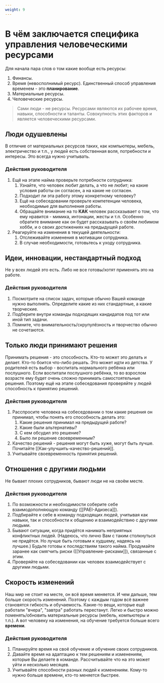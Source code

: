 ```yaml
---
weight: 9
---
```

# В чём заключается специфика управления человеческими ресурсами
Для начала пара слов о том какие вообще есть ресурсы:

1. Финансы.
2. Время (невосполнимый ресурс). Единственный способ управления временем - это **планирование**.
3. Материальные ресурсы.
4. Человеческие ресурсы.

> Сами люди - не ресурсы. Ресурсами являются их рабочее время, навыки, способности и таланты. Совокупность этих факторов и является человеческими ресурсами.

## Люди одушевлены
В отличие от материальных ресурсов таких, как компьютеры, мебель, электричество и т.п., у людей есть собственная воля, потребности и интересы. Это всегда нужно учитывать.

### Действия руководителя
1. Ещё на этапе найма проверьте потребности сотрудника:
    1. Узнайте, что человек любит делать, а что не любит; на какие условия работы он согласен, а на какие не согласен.
    2. Подходит ли эта работу этому конкретному человеку?
    3. Ещё на собеседовании проверьте компетенции человека, необходимые для выполнения работы.
    4. Обращайте внимание на то **КАК** человек рассказывает о том, что ему нравится - мимика, интонации, жесты и т.п. Особенно обратите внимание как он будет рассказывать о своём любимом хобби, и о своих достижениях на предыдущей работе.
2. Реагируйте на изменения в текущей деятельности:
    1. Отслеживайте изменения в мотивации сотрудника.
    2. В случае необходимости, готовьтесь к уходу сотрудника.

## Идеи, инновации, нестандартный подход
Не у всех людей это есть. Либо не все готовы/хотят применять это на работе.

### Действия руководителя
1. Посмотрите на список задач, которые обычно Вашей команде нужно выполнять. Определите какие из них стандартные, а какие творческие.
2. Подберите внутри команды подходящих кандидатов под тот или иной тип задачи.
3. Помните, что внимательность/скрупулёзность и творчество обычно не сочетаются.

## Только люди принимают решения
Принимать решения - это способность. Кто-то может это делать и делает. Кто-то боится что-либо решать. Это может идти из детства. У родителей есть выбор - воспитать нормального ребёнка или послушного. Если воспитали послушного ребёнка, то во взрослом возрасте ему будет очень сложно принимать самостоятельные решения. Поэтому ещё на этапе собеседования проверяйте у людей способность к принятию решений.

### Действия руководителя
1. Расспросите человека на собеседовании о том какие решения он принимал, чтобы понять его способность делать это:
    1. Какие решения принимал на предыдущей работе?
    2. Какие были альтернативы?
    3. С кем обсудил это решение?
    4. Было ли решение своевременным?
2. Качество решений - решения могут быть хуже, могут быть лучше. Почитайте [[Как-улучшить-качество-решений]].
3. Учитывайте своевременность принятия решений.

## Отношения с другими людьми
Не бывает плохих сотрудников, бывают люди не на своём месте.

### Действия руководителя
1. По возможности и необходимости соберите себе взаимодополняющую команду ([[PAEI-Адизеса]]).
2. Подбирайте к себе в команду подходящих людей, учитывая как навыки, так и способности к общению и взаимодействию с другими людьми.
3. Бывают ситуации, когда придётся нанимать неприятных конфликтных людей. (Надеюсь, что лично Вам с таким столкнуться не придётся. Но лучше быть готовым к худшему, надеясь на лучшее.) Будьте готовы к последствиям такого найма. Продумайте заранее как смягчить риски ([[Управление-рисками]]), связанные с этим.
4. Проверяйте на собеседовании как человек взаимодействует с другими людьми.

## Скорость изменений
Наш мир не стоит на месте, он всё время меняется. И чем дальше, тем больше скорость изменений. Поэтому с каждым годом всё важнее становятся гибкость и обучаемость. Какие-то вещи, которые ещё работали "вчера", "завтра" работать перестанут. Легко и быстро можно поменять/обновить материальные ресурсы (мебель, компьютеры и т.п.). А вот человеку на изменения, на обучение требуется больше всего **времени**.

### Действия руководителя
1. Планируйте время на своё обучение и обучение своих сотрудников.
2. Давайте время на адаптацию к тем решениям и изменениям, которые Вы делаете в команде. Рассчитывайте что на это может уйти и несколько месяцев.
3. Учитывайте способности разных людей к изменениям. Кому-то нужно больше времени, кто-то меняется быстрее.